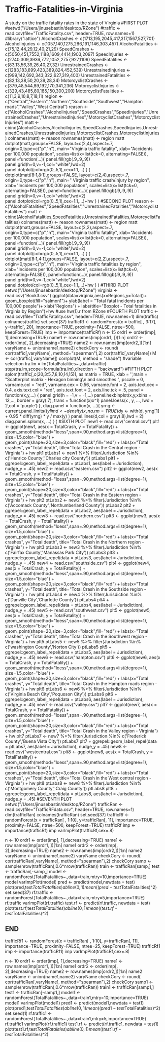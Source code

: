 # Traffic-Fatalities-in-Virginia
A study on the traffic fatality rates in the state of Virginia
#FIRST PLOT
#setwd("/Users/jinusebastin/desktop/RZone")
#traffic <- read.csv(file="TrafficFatality.csv", header=TRUE, row.names=1)
#library("lattice") 
AlcoholCrashes <- c(1713,195,2045,417,317,1567,527,701)
 AlcoholInjuries <- c(1057,140,1275,286,191,1146,303,457)
 AlcoholFatalities <- c(75,12,44,29,12,40,21,29)
 SpeedCrashes <- c(5050,451,7552,1188,1609,4414,1903,2097)
 SpeedInjuries <- c(2740,309,3936,772,1052,2757,927,1109)
 SpeedFatalities <- c(83,13,56,39,26,40,27,32)
 UnrestrainedCrashes <- c(1283,183,899,423,389,824,452,539)
 UnrestrainedInjuries <- c(999,142,692,343,322,627,319,400)
 UnrestrainedFatalities <- c(82,13,38,50,20,39,28,34)
 MotorcyclistCrashes <- c(379,48,544,89,192,170,341,236)
 MotorcyclistInjuries <- c(329,43,485,80,185,150,300,200)
 MotorcyclistFatalities <- c(11,3,9,10,8,7,18,11)
 region <- c("Central","Eastern","Northern","Southside","Southwest","Hampton roads","Valley","West Central")
 reason <- c("AlcoholCrashes","AlcoholInjuries","SpeedCrashes","SpeedInjuries","UnrestrainedCrashes","UnrestrainedInjuries","MotorcyclistCrashes","MotorcyclistInjuries")
 matt <- cbind(AlcoholCrashes,AlcoholInjuries,SpeedCrashes,SpeedInjuries,UnrestrainedCrashes,UnrestrainedInjuries,MotorcyclistCrashes,MotorcyclistInjuries)
 colnames(matt) <- reason
 rownames(matt) <- region
 matt
dotplot(matt,groups=FALSE,
        layout=c(2,4),aspect=.7,
       origin=0,type=c("p","h"),
        main="Virginia traffic fatality",
        xlab="Accidents per 100,000 population",
        scales=list(x=list(tck=0, alternating=FALSE)),
       panel=function(...){
         panel.fill(rgb(.9,.9,.9))
           panel.grid(h=0,v=-1,col="white",lwd=2)
         panel.dotplot(col=rgb(0,.5,1),cex=1.1,...)
        }
)
dotplot(matt[8:1,8:1],groups=FALSE,
        layout=c(2,4),aspect=.7,
       origin=0,type=c("p","h"),
          main="    Virginia traffic crash/injury by region",
         xlab="Incidents per 100,000 population",
          scales=list(x=list(tck=0, alternating=FALSE)),
         panel=function(...){
         panel.fill(rgb(.9,.9,.9))
         panel.grid(h=0,v=-1,col="white",lwd=2)
          panel.dotplot(col=rgb(0,.5,1),cex=1.1,...)+hw
      }
)
#SECOND PLOT
reason <- c("AlcoholFatalities","SpeedFatalities","UnrestrainedFatalities","MotorcyclistFatalities")
matt <- cbind(AlcoholFatalities,SpeedFatalities,UnrestrainedFatalities,MotorcyclistFatalities)
colnames(matt) <- reason
rownames(matt) <- region
matt
dotplot(matt,groups=FALSE,
        layout=c(2,2),aspect=.7,
        origin=0,type=c("p","h"),
        main="Virginia traffic fatality",
        xlab="Accidents per 100,000 population",
        scales=list(x=list(tck=0, alternating=FALSE)),
        panel=function(...){
          panel.fill(rgb(.9,.9,.9))
          panel.grid(h=0,v=-1,col="white",lwd=2)
          panel.dotplot(col=rgb(0,.5,1),cex=1.1,...)
        }
)
dotplot(matt[8:1,4:1],groups=FALSE,
        layout=c(2,2),aspect=.7,
        origin=0,type=c("p","h"),
        main="Virginia traffic fatalities by region",
        xlab="Incidents per 100,000 population",
        scales=list(x=list(tck=0, alternating=FALSE)),
        panel=function(...){
          panel.fill(rgb(.9,.9,.9))
          panel.grid(h=0,v=-1,col="white",lwd=2)
          panel.dotplot(col=rgb(0,.5,1),cex=1.1,...)+hw
        }
)
#THIRD PLOT
setwd("/Users/jinusebastin/desktop/RZone")
virginia <- read.csv("Book3.csv")
ggplot(data=virginia,aes(x=Regions,y=Total))+ geom_boxplot(fill="salmon1")+
  ylab(label = "Total fatal incidents per 100,000 people")+
  xlab("Regions") + labs(title="Boxplot - Total fatalities in Virginia by Region")+hw
#use hw(1).r from RZone
#FOURTH PLOT
traffic <- read.csv(file="TrafficFatality.csv", header=TRUE, row.names=1)
dim(traffic)
colnames(traffic)
set.seed(37)
trafficRf <- randomForest(x = traffic[ , 3:17], y=traffic[, 20],
                          importance=TRUE,  proximity=FALSE, ntree=500,
                          keepForest=TRUE)
imp <- importance(trafficRf)
n <- 15
ordr1 <- order(imp[, 1],decreasing=TRUE)
name1 <- row.names(imp[ordr1, ])[1:n]
ordr2 <- order(imp[, 2],decreasing=TRUE)
name2 <- row.names(imp[ordr2,])[1:n]
varyName <- union(name1,name2)
checkCory <- round( cor(traffic[,varyName],
                        method="spearman"),2)
cor(traffic[,varyName])
M <- cor(traffic[,varyName])
corrplot(M, method = "shade")
#variable selection
tra.lm = lm(TotalFatalities~.,data=traffic)
step(tra.lm,scope=formula(tra.lm),direction = "backward")
#FIFTH PLOT
splom(traffic[,c(20,3:5,7,8,10,14,15)], as.matrix = TRUE,
      xlab = '',main = "Scatterplot matrix - Hexagon binning\n and smoothes ",
      pscale = 0, varname.col = "red",
      varname.cex = 0.56, varname.font = 2,
      axis.text.cex = 0.4, axis.text.col = "red",
      axis.text.font = 2, axis.line.tck = .5,
      panel = function(x,y,...) {
        panel.grid(h = -1,v = -1,...)
        panel.hexbinplot(x,y,xbins = 12,...,
                         border = gray(.7),
                         trans = function(x)x^1)
        panel.loess(x , y, ...,
                    lwd = 2,col = 'purple')
      },
      diag.panel = function(x, ...){
        yrng <- current.panel.limits()$ylim
        d <- density(x, na.rm = TRUE)
        d$y <- with(d, yrng[1] + 0.95 * diff(yrng) * y / max(y) )
        panel.lines(d,col = gray(.8),lwd = 2)
        diag.panel.splom(x, ...)
      }
)
#SIXTH PLOT
new1 <- read.csv("central.csv")
plt1 <-  ggplot(new1,
                aes(x = TotalCrash, y = TotalFatality)) +
  geom_smooth(method="loess",span=.90,method.args=list(degree=1),
              size=1.5,color="blue") +
  geom_point(shape=20,size=3,color="black",fill="red") +
  labs(x="Total crashes",
       y="Total death",
       title="Total Crash in the Central region - Virginia") + hw
plt1
ptLabs1 <- new1 %>% filter(Jurisdiction %in%
                             c('Henrico County','Charles city County'))
ptLabs1
plt1 + ggrepel::geom_label_repel(data = ptLabs1,
                                 aes(label = Jurisdiction),
                                 nudge_y = .45)
new2 <- read.csv("eastern.csv")
plt2 <-  ggplot(new2,
                aes(x = TotalCrash, y = TotalFatality)) +
  geom_smooth(method="loess",span=.90,method.args=list(degree=1),
              size=1.5,color="blue") +
  geom_point(shape=20,size=3,color="black",fill="red") +
  labs(x="Total crashes",
       y="Total death",
       title="Total Crash in the Eastern region - Virginia") + hw
plt2
ptLabs2 <- new2 %>% filter(Jurisdiction %in%
                             c('Accomack County','Northumberland County'))
ptLabs2
plt2 + ggrepel::geom_label_repel(data = ptLabs2,
                                 aes(label = Jurisdiction),
                                 nudge_y = .45)
new3 <- read.csv("northern.csv")
plt3 <-  ggplot(new3,
                aes(x = TotalCrash, y = TotalFatality)) +
  geom_smooth(method="loess",span=.90,method.args=list(degree=1),
              size=1.5,color="blue") +
  geom_point(shape=20,size=3,color="black",fill="red") +
  labs(x="Total crashes",
       y="Total death",
       title="Total Crash in the Northern region - Virginia") + hw
plt3
ptLabs3 <- new3 %>% filter(Jurisdiction %in%
                             c('Fairfax County','Manassas Park City'))
ptLabs3
plt3 + ggrepel::geom_label_repel(data = ptLabs3,
                                 aes(label = Jurisdiction),
                                 nudge_y = .45)
new4 <- read.csv("southside.csv")
plt4 <-  ggplot(new4,
                aes(x = TotalCrash, y = TotalFatality)) +
  geom_smooth(method="loess",span=.90,method.args=list(degree=1),
              size=1.5,color="blue") +
  geom_point(shape=20,size=3,color="black",fill="red") +
  labs(x="Total crashes",
       y="Total death",
       title="Total Crash in the Southside region - Virginia") + hw
plt4
ptLabs4 <- new4 %>% filter(Jurisdiction %in%
                             c('Danville City','Charlotte County'))
ptLabs4
plt4 + ggrepel::geom_label_repel(data = ptLabs4,
                                 aes(label = Jurisdiction),
                                 nudge_y = .45)
new5 <- read.csv("southwest.csv")
plt5 <-  ggplot(new5,
                aes(x = TotalCrash, y = TotalFatality)) +
  geom_smooth(method="loess",span=.90,method.args=list(degree=1),
              size=1.5,color="blue") +
  geom_point(shape=20,size=3,color="black",fill="red") +
  labs(x="Total crashes",
       y="Total death",
       title="Total Crash in the Southwest region - Virginia") + hw
plt5
ptLabs5 <- new5 %>% filter(Jurisdiction %in%
                             c('washington County','Norton City'))
ptLabs5
plt5 + ggrepel::geom_label_repel(data = ptLabs5,
                                 aes(label = Jurisdiction),
                                 nudge_y = .45)
new6 <- read.csv("hampton.csv")
plt6 <-  ggplot(new6,
                aes(x = TotalCrash, y = TotalFatality)) +
  geom_smooth(method="loess",span=.90,method.args=list(degree=1),
              size=1.5,color="blue") +
  geom_point(shape=20,size=3,color="black",fill="red") +
  labs(x="Total crashes",
       y="Total death",
       title="Total Crash in the Hampton roads region - Virginia") + hw
plt6
ptLabs6 <- new6 %>% filter(Jurisdiction %in%
                             c('Virginia Beach City','Poquoson City'))
ptLabs6
plt6 + ggrepel::geom_label_repel(data = ptLabs6,
                                 aes(label = Jurisdiction),
                                 nudge_y = .45)
new7 <- read.csv("valley.csv")
plt7 <-  ggplot(new7,
                aes(x = TotalCrash, y = TotalFatality)) +
  geom_smooth(method="loess",span=.90,method.args=list(degree=1),
              size=1.5,color="blue") +
  geom_point(shape=20,size=3,color="black",fill="red") +
  labs(x="Total crashes",
       y="Total death",
       title="Total Crash in the Valley region - Virginia") + hw
plt7
ptLabs7 <- new7 %>% filter(Jurisdiction %in%
                             c('Frederick County','Buena Vista City'))
ptLabs7
plt7 + ggrepel::geom_label_repel(data = ptLabs7,
                                 aes(label = Jurisdiction),
                                 nudge_y = .45)
new8 <- read.csv("westcentral.csv")
plt8 <-  ggplot(new8,
                aes(x = TotalCrash, y = TotalFatality)) +
  geom_smooth(method="loess",span=.90,method.args=list(degree=1),
              size=1.5,color="blue") +
  geom_point(shape=20,size=3,color="black",fill="red") +
  labs(x="Total crashes",
       y="Total death",
       title="Total Crash in the West central region - Virginia") + hw
plt8
ptLabs8 <- new8 %>% filter(Jurisdiction %in%
                             c('Montgomery County','Craig County'))
ptLabs8
plt8 + ggrepel::geom_label_repel(data = ptLabs8,
                                 aes(label = Jurisdiction),
                                 nudge_y = .45)
#SEVENTH PLOT
setwd("/Users/jinusebastin/desktop/RZone")
trafficRan <- read.csv(file="TrafficRFdata.csv", header=TRUE, row.names=1)
dim(trafficRan)
colnames(trafficRan)
set.seed(37)
trafficRf <- randomForest(x = trafficRan[ , 1:10], y=trafficRan[, 11],
                          importance=TRUE,  proximity=FALSE, ntree=500,
                          keepForest=TRUE)
trafficRf
imp <- importance(trafficRf)
imp
varImpPlot(trafficRf,cex=.8)

n <- 10
ordr1 <- order(imp[, 1],decreasing=TRUE)
name1 <- row.names(imp[ordr1, ])[1:n]
name1
ordr2 <- order(imp[, 2],decreasing=TRUE)
name2 <- row.names(imp[ordr2,])[1:n]
name2
varyName <- union(name1,name2)
varyName
checkCory <- round( cor(trafficRan[,varyName],
                        method="spearman"),2)
checkCory
samp <- sample(nrow(trafficRan),0.6*nrow(trafficRan))
train <- trafficRan[samp,]
test <- trafficRan[-samp,]
model <- randomForest(TotalFatalities~.,data=train,mtry=10,importance=TRUE)
model
varImpPlot(model)
pred <- predict(model,newdata = test)
plot(pred,test$TotalFatalities)
abline(0,1)
mean((pred-test$TotalFatalities)^2)
set.seed(37)
rf.traffic <- randomForest(TotalFatalities~.,data=train,mtry=5,importance=TRUE)
rf.traffic
varImpPlot(rf.traffic)
test.rf <- predict(rf.traffic, newdata = test)
plot(test.rf,test$TotalFatalities)
abline(0,1)
mean((test.rf-test$TotalFatalities)^2)
## END ##
trafficRf1 <- randomForest(x = trafficRan[ , 1:10], y=trafficRan[, 11],
                          importance=TRUE,  proximity=FALSE, ntree=25,
                          keepForest=TRUE)
trafficRf1
imp <- importance(trafficRf1)
imp
varImpPlot(trafficRf,cex=.8)

n <- 10
ordr1 <- order(imp[, 1],decreasing=TRUE)
name1 <- row.names(imp[ordr1, ])[1:n]
name1
ordr2 <- order(imp[, 2],decreasing=TRUE)
name2 <- row.names(imp[ordr2,])[1:n]
name2
varyName <- union(name1,name2)
varyName
checkCory <- round( cor(trafficRan[,varyName],
                        method="spearman"),2)
checkCory
samp1 <- sample(nrow(trafficRan),0.6*nrow(trafficRan))
train1 <- trafficRan[samp1,]
test1 <- trafficRan[-samp1,]
model1 <- randomForest(TotalFatalities~.,data=train1,mtry=10,importance=TRUE)
model1
varImpPlot(model1)
pred1 <- predict(model1,newdata = test1)
plot(pred1,test$TotalFatalities)
abline(0,1)
mean((pred1-test$TotalFatalities)^2)
set.seed(1)
rf.traffic1 <- randomForest(TotalFatalities~.,data=train1,mtry=5,importance=TRUE)
rf.traffic1
varImpPlot(rf.traffic1)
test1.rf <- predict(rf.traffic1, newdata = test1)
plot(test1.rf,test$TotalFatalities)
abline(0,1)
mean((test1.rf-test$TotalFatalities)^2)



